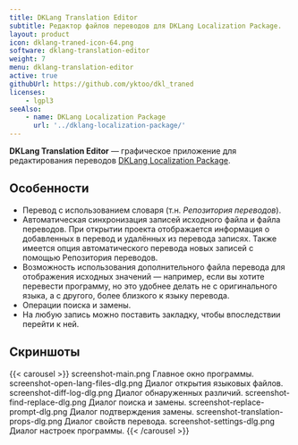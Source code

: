 ```yaml
---
title: DKLang Translation Editor
subtitle: Редактор файлов переводов для DKLang Localization Package.
layout: product
icon: dklang-traned-icon-64.png
software: dklang-translation-editor
weight: 7
menu: dklang-translation-editor
active: true
githubUrl: https://github.com/yktoo/dkl_traned
licenses:
    - lgpl3
seeAlso:
    - name: DKLang Localization Package
      url: '../dklang-localization-package/'
---
```


**DKLang Translation Editor** — графическое приложение для редактирования переводов [DKLang Localization Package](/software/dklang-localization-package).

## Особенности

* Перевод с использованием словаря (т.н. *Репозитория переводов*).
* Автоматическая синхронизация записей исходного файла и файла переводов. При открытии проекта отображается информация о добавленных в перевод и удалённых из перевода записях. Также имеется опция автоматического перевода новых записей с помощью Репозитория переводов.
* Возможность использования дополнительного файла перевода для отображения исходных значений — например, если вы хотите перевести программу, но это удобнее делать не с оригинального языка, а с другого, более близкого к языку перевода.
* Операции поиска и замены.
* На любую запись можно поставить закладку, чтобы впоследствии перейти к ней.

## Скриншоты

{{< carousel >}}
    screenshot-main.png                  Главное окно программы.
    screenshot-open-lang-files-dlg.png   Диалог открытия языковых файлов.
    screenshot-diff-log-dlg.png          Диалог обнаруженных различий.
    screenshot-find-replace-dlg.png      Диалог поиска и замены.
    screenshot-replace-prompt-dlg.png    Диалог подтверждения замены.
    screenshot-translation-props-dlg.png Диалог свойств перевода.
    screenshot-settings-dlg.png          Диалог настроек программы.
{{< /carousel >}}
